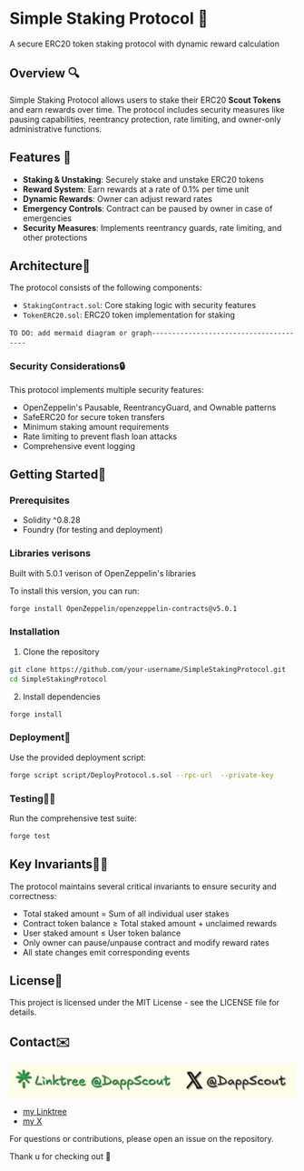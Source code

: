 # Simple Staking Protocol 🎁

A secure ERC20 token staking protocol with dynamic reward calculation

## Overview 🔍

Simple Staking Protocol allows users to stake their ERC20 **Scout Tokens** and earn rewards over time. The protocol includes security measures like pausing capabilities, reentrancy protection, rate limiting, and owner-only administrative functions.

## Features 🧱

- **Staking & Unstaking**: Securely stake and unstake ERC20 tokens
- **Reward System**: Earn rewards at a rate of 0.1% per time unit
- **Dynamic Rewards**: Owner can adjust reward rates
- **Emergency Controls**: Contract can be paused by owner in case of emergencies
- **Security Measures**: Implements reentrancy guards, rate limiting, and other protections

## Architecture🌃

The protocol consists of the following components:

- `StakingContract.sol`: Core staking logic with security features
- `TokenERC20.sol`: ERC20 token implementation for staking

`TO DO: add mermaid diagram or graph---------------------------------------`

### Security Considerations🔒

This protocol implements multiple security features:
- OpenZeppelin's Pausable, ReentrancyGuard, and Ownable patterns
- SafeERC20 for secure token transfers
- Minimum staking amount requirements
- Rate limiting to prevent flash loan attacks
- Comprehensive event logging

## Getting Started🚀

### Prerequisites

- Solidity ^0.8.28
- Foundry (for testing and deployment)

### Libraries verisons
Built with 5.0.1 verison of OpenZeppelin's libraries

To install this version, you can run:
```bash
forge install OpenZeppelin/openzeppelin-contracts@v5.0.1
```

### Installation

1. Clone the repository
```bash
git clone https://github.com/your-username/SimpleStakingProtocol.git
cd SimpleStakingProtocol
```

2. Install dependencies
```bash
forge install
```

### Deployment🚢

Use the provided deployment script:
```bash
forge script script/DeployProtocol.s.sol --rpc-url  --private-key 
```

### Testing🧪✅

Run the comprehensive test suite:
```bash
forge test
```

## Key Invariants🔐📏

The protocol maintains several critical invariants to ensure security and correctness:

- Total staked amount = Sum of all individual user stakes
- Contract token balance ≥ Total staked amount + unclaimed rewards
- User staked amount ≤ User token balance
- Only owner can pause/unpause contract and modify reward rates
- All state changes emit corresponding events


## License📄

This project is licensed under the MIT License - see the LICENSE file for details.

## Contact✉️
![Simple Staking Protocol Banner](./assets/banner.png)

* [my Linktree](https://linktr.ee/DappScout)
* [my X](https://x.com/DappScout)

For questions or contributions, please open an issue on the repository. 

Thank u for checking out 🤠